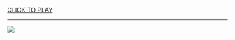 
<a href="https://premium76.site?title=spider_games_unblocked&ref=13M">CLICK TO PLAY</a></h3>
<hr>

<a href="https://premium76.site?title=spider_games_unblocked&ref=13M"><img src="https://clearcache.store/games.png"></a>


